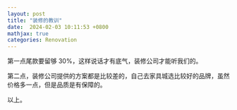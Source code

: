 ```yaml
---
layout: post
title: "装修的教训"
date:  2024-02-03 10:11:53 +0800
mathjax: true
categories: Renovation
---
```


第一点尾款要留够 30%，这样说话才有底气，装修公司才能听我们的。

第二点，装修公司提供的方案都是比较差的，自己去家具城选比较好的品牌，虽然价格多一点，但是品质是有保障的。

以上。
